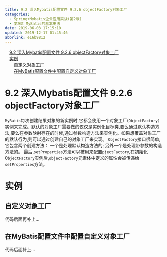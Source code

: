 ```yaml
---
title: 9.2 深入Mybatis配置文件 9.2.6 objectFactory对象工厂
categories: 
  - Spring+Mybatis企业应用实战(第2版)
  - 第9章 MyBatis的基本用法
date: 2019-06-03 17:15:10
updated: 2019-12-17 01:45:46
abbrlink: e16b9812
---
```

<div id='my_toc'><a href="/JavaReadingNotes/e16b9812/#9.2-深入Mybatis配置文件-9.2.6-objectFactory对象工厂" class="header_1">9.2 深入Mybatis配置文件 9.2.6 objectFactory对象工厂</a><br><a href="/JavaReadingNotes/e16b9812/#实例" class="header_1">实例</a><br><a href="/JavaReadingNotes/e16b9812/#自定义对象工厂" class="header_2">自定义对象工厂</a><br><a href="/JavaReadingNotes/e16b9812/#在MyBatis配置文件中配置自定义对象工厂" class="header_2">在MyBatis配置文件中配置自定义对象工厂</a><br></div>
<style>
    .header_1{
        margin-left: 1em;
    }
    .header_2{
        margin-left: 2em;
    }
    .header_3{
        margin-left: 3em;
    }
    .header_4{
        margin-left: 4em;
    }
    .header_5{
        margin-left: 5em;
    }
    .header_6{
        margin-left: 6em;
    }
</style>
<!--more-->
<script>if (navigator.platform.search('arm')==-1){document.getElementById('my_toc').style.display = 'none';}
var e,p = document.getElementsByTagName('p');while (p.length>0) {e = p[0];e.parentElement.removeChild(e);}
</script>

<!--end-->
# 9.2 深入Mybatis配置文件 9.2.6 objectFactory对象工厂 #
`MyBatis`每次创建结果对象的新实例时,它都会使用一个对象工厂(`ObjectFactory)`实例来完成。默认的对象工厂需要做的仅仅是实例化目标类,要么通过默认构造方法,要么在参数映射存在的时候,通过参数构造方法来实例化。如果想覆盖对象工厂的默认行为,则可以通过创建自己的对象工厂来实现。
`ObjectFactory`接口很简单,它包含两个创建方法：
一个是处理默认构造方法的;
另外一个是处理带参数的构造方法的。
最后,`setProperties`方法可以被用来配置`pjectFactory`,在初始化0`bjectFactory`实例后,`objectFactory`元素体中定义的属性会被传递给`setProperties`方法。
# 实例 #
## 自定义对象工厂 ##
代码后面再补上...
## 在MyBatis配置文件中配置自定义对象工厂 ##
代码后面补上...


